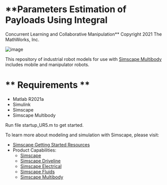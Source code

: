# **Parameters Estimation of Payloads Using Integral
Concurrent Learning and Collaborative
Manipulation**
Copyright 2021 The MathWorks, Inc.

![image]( https://github.com/lioujg/Simscape-6-DOF-UR5/blob/Controller/Robots/universalUR5/system%20module/md.gif)

This repository of industrial robot models for use with [Simscape Multibody](https://www.mathworks.com/products/simscape-multibody.html) includes mobile and manipulator robots. 

# ** Requirements **
* Matlab R2021a
* Simulink
* Simscape
* Simscape Multibody


Run file startup_UR5.m to get started.

To learn more about modeling and simulation with Simscape, please visit:
* [Simscape Getting Started Resources](https://www.mathworks.com/solutions/physical-modeling/resources.html)
* Product Capabilities:
   * [Simscape](https://www.mathworks.com/products/simscape.html)
   * [Simscape Driveline](https://www.mathworks.com/products/simscape-driveline.html)
   * [Simscape Electrical](https://www.mathworks.com/products/simscape-electrical.html)
   * [Simscape Fluids](https://www.mathworks.com/products/simscape-fluids.html)
   * [Simscape Multibody](https://www.mathworks.com/products/simscape-multibody.html)
